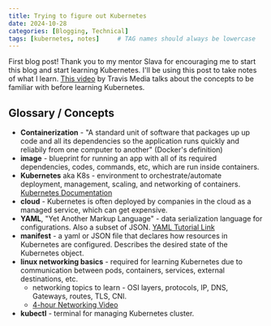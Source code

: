 ```yaml
---
title: Trying to figure out Kubernetes
date: 2024-10-28
categories: [Blogging, Technical]
tags: [kubernetes, notes]     # TAG names should always be lowercase
---
```


First blog post! Thank you to my mentor Slava for encouraging me to start this blog and start learning Kubernetes. I'll be using this post to take notes of what I learn. [This video](https://www.youtube.com/watch?v=wXuSqFJVNQA) by Travis Media talks about the concepts to be familiar with before learning Kubernetes.

## Glossary / Concepts

+ **Containerization** - "A standard unit of software that packages up up code and all its dependencies so the application runs quickly and reliabily from one computer to another" (Docker's definition)
+ **image** - blueprint for running an app with all of its required dependencies, codes, commands, etc, which are run inside containers. 
+ **Kubernetes** aka K8s - environment to orchestrate/automate deployment, management, scaling, and networking of containers. [Kubernetes Documentation](https://kubernetes.io/docs/home/)
+ **cloud** - Kubernetes is often deployed by companies in the cloud as a managed service, which can get expensive.
+ **YAML**, "Yet Another Markup Language" - data serialization language for configurations. Also a subset of JSON. [YAML Tutorial Link](https://www.cloudbees.com/blog/yaml-tutorial-everything-you-need-get-started)
+ **manifest** - a yaml or JSON file that declares how resources in Kubernetes are configured. Describes the desired state of the Kubernetes object. 
+ **linux networking basics** - required for learning Kubernetes due to communication between pods, containers, services, external destinations, etc.
    + networking topics to learn - OSI layers, protocols, IP, DNS, Gateways, routes, TLS, CNI.
    + [4-hour Networking Video](https://www.youtube.com/watch?v=IPvYjXCsTg8)
+ **kubectl** - terminal for managing Kubernetes cluster.